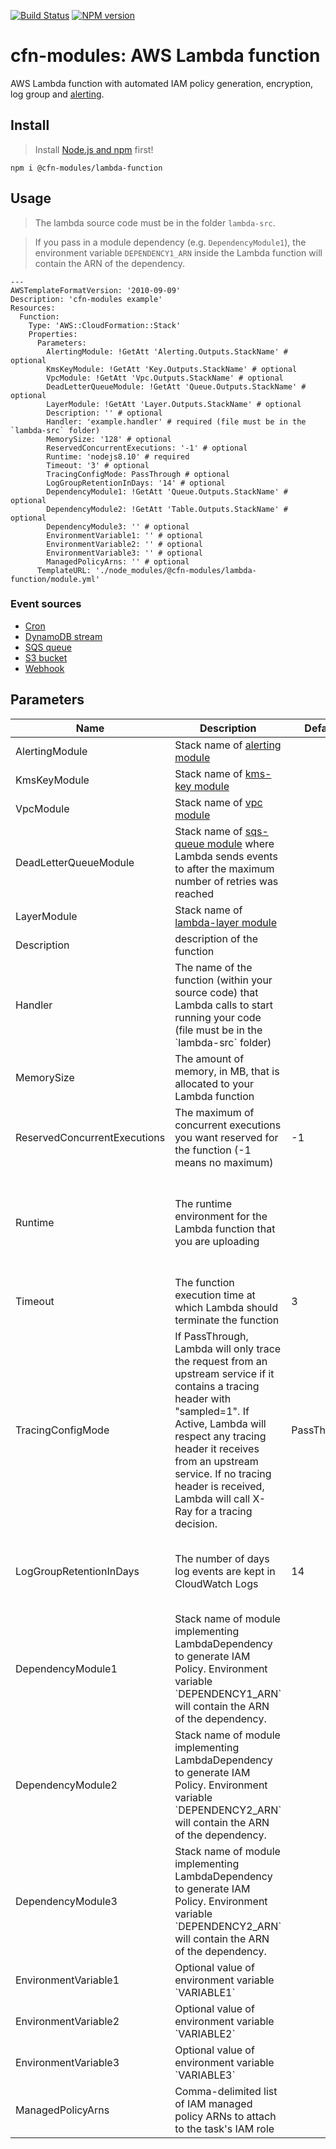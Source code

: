 [![Build Status](https://travis-ci.org/cfn-modules/lambda-function.svg?branch=master)](https://travis-ci.org/cfn-modules/lambda-function)
[![NPM version](https://img.shields.io/npm/v/@cfn-modules/lambda-function.svg)](https://www.npmjs.com/package/@cfn-modules/lambda-function)

# cfn-modules: AWS Lambda function

AWS Lambda function with automated IAM policy generation, encryption, log group and [alerting](https://www.npmjs.com/package/@cfn-modules/alerting).

## Install

> Install [Node.js and npm](https://nodejs.org/) first!

```
npm i @cfn-modules/lambda-function
```

## Usage

> The lambda source code must be in the folder `lambda-src`.

> If you pass in a module dependency (e.g. `DependencyModule1`), the environment variable `DEPENDENCY1_ARN` inside the Lambda function will contain the ARN of the dependency.

```
---
AWSTemplateFormatVersion: '2010-09-09'
Description: 'cfn-modules example'
Resources:
  Function:
    Type: 'AWS::CloudFormation::Stack'
    Properties:
      Parameters:
        AlertingModule: !GetAtt 'Alerting.Outputs.StackName' # optional
        KmsKeyModule: !GetAtt 'Key.Outputs.StackName' # optional
        VpcModule: !GetAtt 'Vpc.Outputs.StackName' # optional
        DeadLetterQueueModule: !GetAtt 'Queue.Outputs.StackName' # optional
        LayerModule: !GetAtt 'Layer.Outputs.StackName' # optional
        Description: '' # optional
        Handler: 'example.handler' # required (file must be in the `lambda-src` folder)
        MemorySize: '128' # optional
        ReservedConcurrentExecutions: '-1' # optional
        Runtime: 'nodejs8.10' # required
        Timeout: '3' # optional
        TracingConfigMode: PassThrough # optional
        LogGroupRetentionInDays: '14' # optional
        DependencyModule1: !GetAtt 'Queue.Outputs.StackName' # optional
        DependencyModule2: !GetAtt 'Table.Outputs.StackName' # optional
        DependencyModule3: '' # optional
        EnvironmentVariable1: '' # optional
        EnvironmentVariable2: '' # optional
        EnvironmentVariable3: '' # optional
        ManagedPolicyArns: '' # optional
      TemplateURL: './node_modules/@cfn-modules/lambda-function/module.yml'
```

### Event sources

* [Cron](https://www.npmjs.com/package/@cfn-modules/lambda-event-source-cron)
* [DynamoDB stream](https://www.npmjs.com/package/@cfn-modules/lambda-event-source-dynamodb-stream)
* [SQS queue](https://www.npmjs.com/package/@cfn-modules/lambda-event-source-sqs-queue)
* [S3 bucket](https://www.npmjs.com/package/@cfn-modules/s3-bucket)
* [Webhook](https://www.npmjs.com/package/@cfn-modules/lambda-event-source-webhook)

## Parameters

<table>
  <thead>
    <tr>
      <th>Name</th>
      <th>Description</th>
      <th>Default</th>
      <th>Required?</th>
      <th>Allowed values</th>
    </tr>
  </thead>
  <tbody>
    <tr>
      <td>AlertingModule</td>
      <td>Stack name of <a href="https://www.npmjs.com/package/@cfn-modules/alerting">alerting module</a></td>
      <td></td>
      <td>no</td>
      <td></td>
    </tr>
    <tr>
      <td>KmsKeyModule</td>
      <td>Stack name of <a href="https://www.npmjs.com/package/@cfn-modules/kms-key">kms-key module</a></td>
      <td></td>
      <td>no</td>
      <td></td>
    </tr>
    <tr>
      <td>VpcModule</td>
      <td>Stack name of <a href="https://www.npmjs.com/package/@cfn-modules/vpc">vpc module</a></td>
      <td></td>
      <td>no</td>
      <td></td>
    </tr>
    <tr>
      <td>DeadLetterQueueModule</td>
      <td>Stack name of <a href="https://www.npmjs.com/package/@cfn-modules/sqs-queue">sqs-queue module</a> where Lambda sends events to after the maximum number of retries was reached</td>
      <td></td>
      <td>no</td>
      <td></td>
    </tr>
    <tr>
      <td>LayerModule</td>
      <td>Stack name of <a href="https://www.npmjs.com/package/@cfn-modules/lambda-layer">lambda-layer module</a></td>
      <td></td>
      <td>no</td>
      <td></td>
    </tr>
    <tr>
      <td>Description</td>
      <td>description of the function</td>
      <td></td>
      <td>no</td>
      <td></td>
    </tr>
    <tr>
      <td>Handler</td>
      <td>The name of the function (within your source code) that Lambda calls to start running your code (file must be in the `lambda-src` folder)</td>
      <td></td>
      <td>yes</td>
      <td></td>
    </tr>
    <tr>
      <td>MemorySize</td>
      <td>The amount of memory, in MB, that is allocated to your Lambda function</td>
      <td></td>
      <td>no</td>
      <td>[128-3008] and a multiple of 64</td>
    </tr>
    <tr>
      <td>ReservedConcurrentExecutions</td>
      <td>The maximum of concurrent executions you want reserved for the function (-1 means no maximum)</td>
      <td>-1</td>
      <td>no</td>
      <td>[-1, 0-N]</td>
    </tr>
    <tr>
      <td>Runtime</td>
      <td>The runtime environment for the Lambda function that you are uploading</td>
      <td></td>
      <td>no</td>
      <td>['nodejs6.10', 'nodejs8.10', java8, 'python2.7', 'python3.6', 'dotnetcore1.0', 'dotnetcore2.0', 'go1.x']</td>
    </tr>
    <tr>
      <td>Timeout</td>
      <td>The function execution time at which Lambda should terminate the function</td>
      <td>3</td>
      <td>no</td>
      <td>[1-300]</td>
    </tr>
    <tr>
      <td>TracingConfigMode</td>
      <td>If PassThrough, Lambda will only trace the request from an upstream service if it contains a tracing header with "sampled=1". If Active, Lambda will respect any tracing header it receives from an upstream service. If no tracing header is received, Lambda will call X-Ray for a tracing decision.</td>
      <td>PassThrough</td>
      <td>no</td>
      <td>[Active, PassThrough]</td>
    </tr>
    <tr>
      <td>LogGroupRetentionInDays</td>
      <td>The number of days log events are kept in CloudWatch Logs</td>
      <td>14</td>
      <td>no</td>
      <td>[1, 3, 5, 7, 14, 30, 60, 90, 120, 150, 180, 365, 400, 545, 731, 1827, 3653]</td>
    </tr>
    <tr>
      <td>DependencyModule1</td>
      <td>Stack name of module implementing LambdaDependency to generate IAM Policy. Environment variable `DEPENDENCY1_ARN` will contain the ARN of the dependency.</td>
      <td></td>
      <td>no</td>
      <td></td>
    </tr>
    <tr>
      <td>DependencyModule2</td>
      <td>Stack name of module implementing LambdaDependency to generate IAM Policy. Environment variable `DEPENDENCY2_ARN` will contain the ARN of the dependency.</td>
      <td></td>
      <td>no</td>
      <td></td>
    </tr>
    <tr>
      <td>DependencyModule3</td>
      <td>Stack name of module implementing LambdaDependency to generate IAM Policy. Environment variable `DEPENDENCY2_ARN` will contain the ARN of the dependency.</td>
      <td></td>
      <td>no</td>
      <td></td>
    </tr>
    <tr>
      <td>EnvironmentVariable1</td>
      <td>Optional value of environment variable `VARIABLE1`</td>
      <td></td>
      <td>no</td>
      <td></td>
    </tr>
    <tr>
      <td>EnvironmentVariable2</td>
      <td>Optional value of environment variable `VARIABLE2`</td>
      <td></td>
      <td>no</td>
      <td></td>
    </tr>
    <tr>
      <td>EnvironmentVariable3</td>
      <td>Optional value of environment variable `VARIABLE3`</td>
      <td></td>
      <td>no</td>
      <td></td>
    </tr>
    <tr>
      <td>ManagedPolicyArns</td>
      <td>Comma-delimited list of IAM managed policy ARNs to attach to the task's IAM role</td>
      <td></td>
      <td>no</td>
      <td></td>
    </tr>
  </tbody>
</table>
